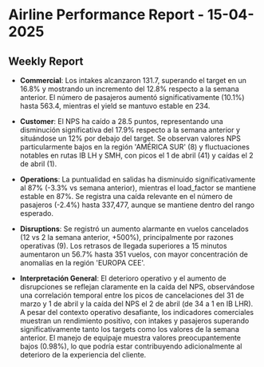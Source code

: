 # Airline Performance Report - 15-04-2025

## Weekly Report

- **Commercial**: Los intakes alcanzaron 131.7, superando el target en un 16.8% y mostrando un incremento del 12.8% respecto a la semana anterior. El número de pasajeros aumentó significativamente (10.1%) hasta 563.4, mientras el yield se mantuvo estable en 234.

- **Customer**: El NPS ha caído a 28.5 puntos, representando una disminución significativa del 17.9% respecto a la semana anterior y situándose un 12% por debajo del target. Se observan valores NPS particularmente bajos en la región 'AMÉRICA SUR' (8) y fluctuaciones notables en rutas IB LH y SMH, con picos el 1 de abril (41) y caídas el 2 de abril (1).

- **Operations**: La puntualidad en salidas ha disminuido significativamente al 87% (-3.3% vs semana anterior), mientras el load_factor se mantiene estable en 87%. Se registra una caída relevante en el número de pasajeros (-2.4%) hasta 337,477, aunque se mantiene dentro del rango esperado.

- **Disruptions**: Se registró un aumento alarmante en vuelos cancelados (12 vs 2 la semana anterior, +500%), principalmente por razones operativas (9). Los retrasos de llegada superiores a 15 minutos aumentaron un 56.7% hasta 351 vuelos, con mayor concentración de anomalías en la región 'EUROPA CEE'.

- **Interpretación General**: El deterioro operativo y el aumento de disrupciones se reflejan claramente en la caída del NPS, observándose una correlación temporal entre los picos de cancelaciones del 31 de marzo y 1 de abril y la caída del NPS el 2 de abril (de 34 a 1 en IB LHR). A pesar del contexto operativo desafiante, los indicadores comerciales muestran un rendimiento positivo, con intakes y pasajeros superando significativamente tanto los targets como los valores de la semana anterior. El manejo de equipaje muestra valores preocupantemente bajos (0.98%), lo que podría estar contribuyendo adicionalmente al deterioro de la experiencia del cliente.

